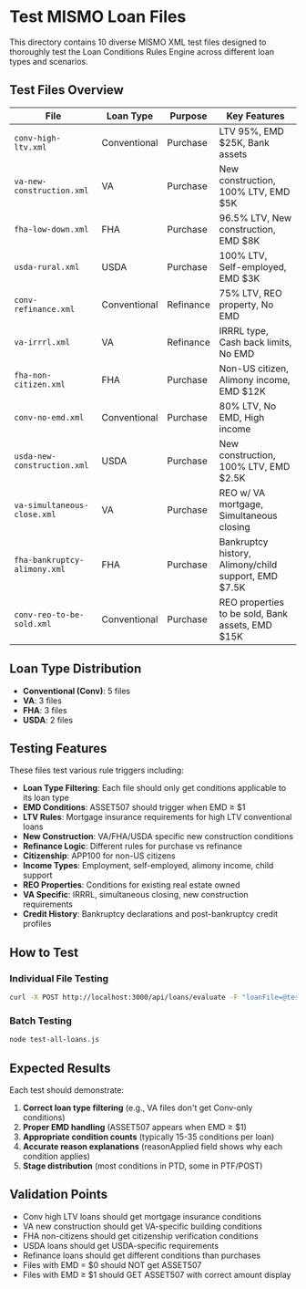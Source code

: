 # Test MISMO Loan Files

This directory contains 10 diverse MISMO XML test files designed to thoroughly test the Loan Conditions Rules Engine across different loan types and scenarios.

## Test Files Overview

| File | Loan Type | Purpose | Key Features |
|------|-----------|---------|--------------|
| `conv-high-ltv.xml` | Conventional | Purchase | LTV 95%, EMD $25K, Bank assets |
| `va-new-construction.xml` | VA | Purchase | New construction, 100% LTV, EMD $5K |
| `fha-low-down.xml` | FHA | Purchase | 96.5% LTV, New construction, EMD $8K |
| `usda-rural.xml` | USDA | Purchase | 100% LTV, Self-employed, EMD $3K |
| `conv-refinance.xml` | Conventional | Refinance | 75% LTV, REO property, No EMD |
| `va-irrrl.xml` | VA | Refinance | IRRRL type, Cash back limits, No EMD |
| `fha-non-citizen.xml` | FHA | Purchase | Non-US citizen, Alimony income, EMD $12K |
| `conv-no-emd.xml` | Conventional | Purchase | 80% LTV, No EMD, High income |
| `usda-new-construction.xml` | USDA | Purchase | New construction, 100% LTV, EMD $2.5K |
| `va-simultaneous-close.xml` | VA | Purchase | REO w/ VA mortgage, Simultaneous closing |
| `fha-bankruptcy-alimony.xml` | FHA | Purchase | Bankruptcy history, Alimony/child support, EMD $7.5K |
| `conv-reo-to-be-sold.xml` | Conventional | Purchase | REO properties to be sold, Bank assets, EMD $15K |

## Loan Type Distribution

- **Conventional (Conv)**: 5 files
- **VA**: 3 files  
- **FHA**: 3 files
- **USDA**: 2 files

## Testing Features

These files test various rule triggers including:

- **Loan Type Filtering**: Each file should only get conditions applicable to its loan type
- **EMD Conditions**: ASSET507 should trigger when EMD ≥ $1
- **LTV Rules**: Mortgage insurance requirements for high LTV conventional loans
- **New Construction**: VA/FHA/USDA specific new construction conditions
- **Refinance Logic**: Different rules for purchase vs refinance
- **Citizenship**: APP100 for non-US citizens
- **Income Types**: Employment, self-employed, alimony income, child support
- **REO Properties**: Conditions for existing real estate owned
- **VA Specific**: IRRRL, simultaneous closing, new construction requirements
- **Credit History**: Bankruptcy declarations and post-bankruptcy credit profiles

## How to Test

### Individual File Testing
```bash
curl -X POST http://localhost:3000/api/loans/evaluate -F "loanFile=@test-files/conv-high-ltv.xml"
```

### Batch Testing
```bash
node test-all-loans.js
```

## Expected Results

Each test should demonstrate:

1. **Correct loan type filtering** (e.g., VA files don't get Conv-only conditions)
2. **Proper EMD handling** (ASSET507 appears when EMD ≥ $1)
3. **Appropriate condition counts** (typically 15-35 conditions per loan)
4. **Accurate reason explanations** (reasonApplied field shows why each condition applies)
5. **Stage distribution** (most conditions in PTD, some in PTF/POST)

## Validation Points

- Conv high LTV loans should get mortgage insurance conditions
- VA new construction should get VA-specific building conditions
- FHA non-citizens should get citizenship verification conditions
- USDA loans should get USDA-specific requirements
- Refinance loans should get different conditions than purchases
- Files with EMD = $0 should NOT get ASSET507
- Files with EMD ≥ $1 should GET ASSET507 with correct amount display